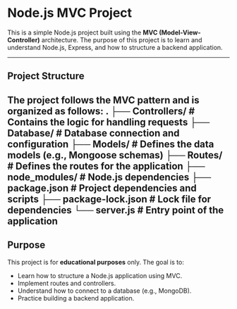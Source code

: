 # Node.js MVC Project

This is a simple Node.js project built using the **MVC (Model-View-Controller)** architecture. The purpose of this project is to learn and understand Node.js, Express, and how to structure a backend application.

---

## Project Structure

The project follows the MVC pattern and is organized as follows:
.
├── Controllers/ # Contains the logic for handling requests
├── Database/ # Database connection and configuration
├── Models/ # Defines the data models (e.g., Mongoose schemas)
├── Routes/ # Defines the routes for the application
├── node_modules/ # Node.js dependencies
├── package.json # Project dependencies and scripts
├── package-lock.json # Lock file for dependencies
└── server.js # Entry point of the application
---

## Purpose

This project is for **educational purposes** only. The goal is to:
- Learn how to structure a Node.js application using MVC.
- Implement routes and controllers.
- Understand how to connect to a database (e.g., MongoDB).
- Practice building a backend application.
